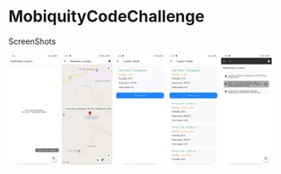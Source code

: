 # MobiquityCodeChallenge


ScreenShots

<img src="https://github.com/iosandroiddev/MobiquityCodeChallenge/blob/master/EmptyBookMarks.png" width="18%"></img>
<img src="https://github.com/iosandroiddev/MobiquityCodeChallenge/blob/master/BookMarkDragPin.png" width="18%"></img> 
<img src="https://github.com/iosandroiddev/MobiquityCodeChallenge/blob/master/Details.png" width="18%"></img> 
<img src="https://github.com/iosandroiddev/MobiquityCodeChallenge/blob/master/ForecastDetails.png" width="18%"></img> 
<img src="https://github.com/iosandroiddev/MobiquityCodeChallenge/blob/master/MutlipleDelete.png" width="18%"></img> 

